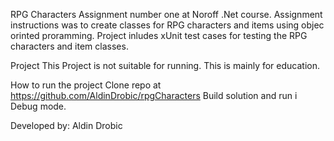 RPG Characters
Assignment number one at Noroff .Net course. 
Assignment instructions was to create classes for RPG characters and items using objec orinted proramming. 
Project inludes xUnit test cases for testing the RPG characters and item classes.

Project
This Project is not suitable for running. This is mainly for education.

How to run the project
Clone repo at https://github.com/AldinDrobic/rpgCharacters
Build solution and run i Debug mode.

Developed by:
Aldin Drobic
